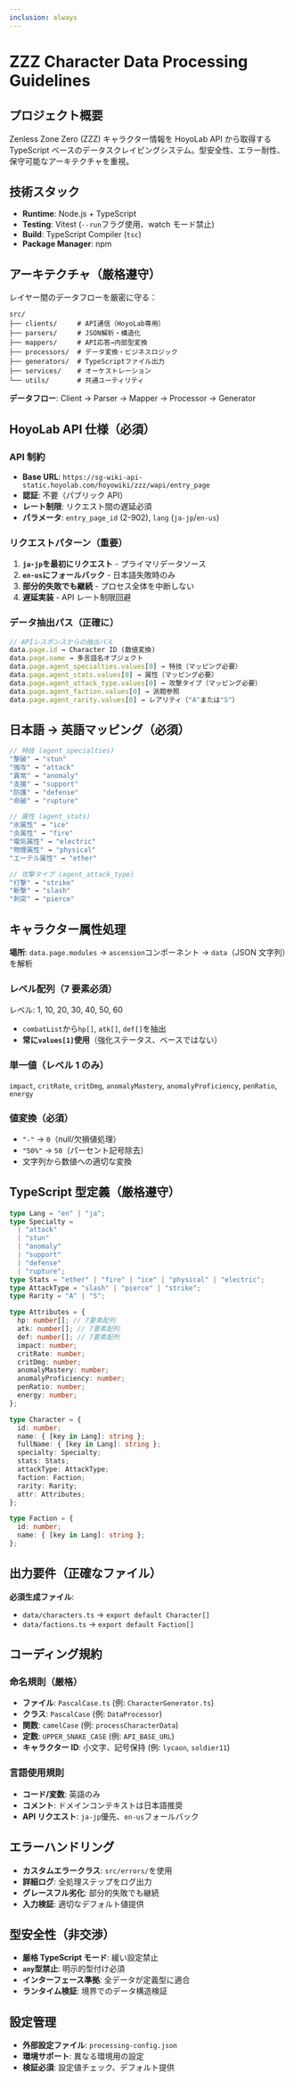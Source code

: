 ```yaml
---
inclusion: always
---
```


# ZZZ Character Data Processing Guidelines

## プロジェクト概要

Zenless Zone Zero (ZZZ) キャラクター情報を HoyoLab API から取得する TypeScript ベースのデータスクレイピングシステム。型安全性、エラー耐性、保守可能なアーキテクチャを重視。

## 技術スタック

- **Runtime**: Node.js + TypeScript
- **Testing**: Vitest (`--run`フラグ使用、watch モード禁止)
- **Build**: TypeScript Compiler (`tsc`)
- **Package Manager**: npm

## アーキテクチャ（厳格遵守）

レイヤー間のデータフローを厳密に守る：

```
src/
├── clients/     # API通信（HoyoLab専用）
├── parsers/     # JSON解析・構造化
├── mappers/     # API応答→内部型変換
├── processors/  # データ変換・ビジネスロジック
├── generators/  # TypeScriptファイル出力
├── services/    # オーケストレーション
└── utils/       # 共通ユーティリティ
```

**データフロー**: Client → Parser → Mapper → Processor → Generator

## HoyoLab API 仕様（必須）

### API 制約

- **Base URL**: `https://sg-wiki-api-static.hoyolab.com/hoyowiki/zzz/wapi/entry_page`
- **認証**: 不要（パブリック API）
- **レート制限**: リクエスト間の遅延必須
- **パラメータ**: `entry_page_id` (2-902), `lang` (`ja-jp`/`en-us`)

### リクエストパターン（重要）

1. **`ja-jp`を最初にリクエスト** - プライマリデータソース
2. **`en-us`にフォールバック** - 日本語失敗時のみ
3. **部分的失敗でも継続** - プロセス全体を中断しない
4. **遅延実装** - API レート制限回避

### データ抽出パス（正確に）

```typescript
// APIレスポンスからの抽出パス
data.page.id → Character ID (数値変換)
data.page.name → 多言語名オブジェクト
data.page.agent_specialties.values[0] → 特技（マッピング必要）
data.page.agent_stats.values[0] → 属性（マッピング必要）
data.page.agent_attack_type.values[0] → 攻撃タイプ（マッピング必要）
data.page.agent_faction.values[0] → 派閥参照
data.page.agent_rarity.values[0] → レアリティ（"A"または"S"）
```

## 日本語 → 英語マッピング（必須）

```typescript
// 特技 (agent_specialties)
"撃破" → "stun"
"強攻" → "attack"
"異常" → "anomaly"
"支援" → "support"
"防護" → "defense"
"命破" → "rupture"

// 属性 (agent_stats)
"氷属性" → "ice"
"炎属性" → "fire"
"電気属性" → "electric"
"物理属性" → "physical"
"エーテル属性" → "ether"

// 攻撃タイプ (agent_attack_type)
"打撃" → "strike"
"斬撃" → "slash"
"刺突" → "pierce"
```

## キャラクター属性処理

**場所**: `data.page.modules` → `ascension`コンポーネント → `data`（JSON 文字列）を解析

### レベル配列（7 要素必須）

レベル: 1, 10, 20, 30, 40, 50, 60

- `combatList`から`hp[]`, `atk[]`, `def[]`を抽出
- **常に`values[1]`使用**（強化ステータス、ベースではない）

### 単一値（レベル 1 のみ）

`impact`, `critRate`, `critDmg`, `anomalyMastery`, `anomalyProficiency`, `penRatio`, `energy`

### 値変換（必須）

- `"-"` → `0`（null/欠損値処理）
- `"50%"` → `50`（パーセント記号除去）
- 文字列から数値への適切な変換

## TypeScript 型定義（厳格遵守）

```typescript
type Lang = "en" | "ja";
type Specialty =
  | "attack"
  | "stun"
  | "anomaly"
  | "support"
  | "defense"
  | "rupture";
type Stats = "ether" | "fire" | "ice" | "physical" | "electric";
type AttackType = "slash" | "pierce" | "strike";
type Rarity = "A" | "S";

type Attributes = {
  hp: number[]; // 7要素配列
  atk: number[]; // 7要素配列
  def: number[]; // 7要素配列
  impact: number;
  critRate: number;
  critDmg: number;
  anomalyMastery: number;
  anomalyProficiency: number;
  penRatio: number;
  energy: number;
};

type Character = {
  id: number;
  name: { [key in Lang]: string };
  fullName: { [key in Lang]: string };
  specialty: Specialty;
  stats: Stats;
  attackType: AttackType;
  faction: Faction;
  rarity: Rarity;
  attr: Attributes;
};

type Faction = {
  id: number;
  name: { [key in Lang]: string };
};
```

## 出力要件（正確なファイル）

**必須生成ファイル**:

- `data/characters.ts` → `export default Character[]`
- `data/factions.ts` → `export default Faction[]`

## コーディング規約

### 命名規則（厳格）

- **ファイル**: `PascalCase.ts` (例: `CharacterGenerator.ts`)
- **クラス**: `PascalCase` (例: `DataProcessor`)
- **関数**: `camelCase` (例: `processCharacterData`)
- **定数**: `UPPER_SNAKE_CASE` (例: `API_BASE_URL`)
- **キャラクター ID**: 小文字、記号保持 (例: `lycaon`, `soldier11`)

### 言語使用規則

- **コード/変数**: 英語のみ
- **コメント**: ドメインコンテキストは日本語推奨
- **API リクエスト**: `ja-jp`優先、`en-us`フォールバック

## エラーハンドリング

- **カスタムエラークラス**: `src/errors/`を使用
- **詳細ログ**: 全処理ステップをログ出力
- **グレースフル劣化**: 部分的失敗でも継続
- **入力検証**: 適切なデフォルト値提供

## 型安全性（非交渉）

- **厳格 TypeScript モード**: 緩い設定禁止
- **`any`型禁止**: 明示的型付け必須
- **インターフェース準拠**: 全データが定義型に適合
- **ランタイム検証**: 境界でのデータ構造検証

## 設定管理

- **外部設定ファイル**: `processing-config.json`
- **環境サポート**: 異なる環境用の設定
- **検証必須**: 設定値チェック、デフォルト提供

